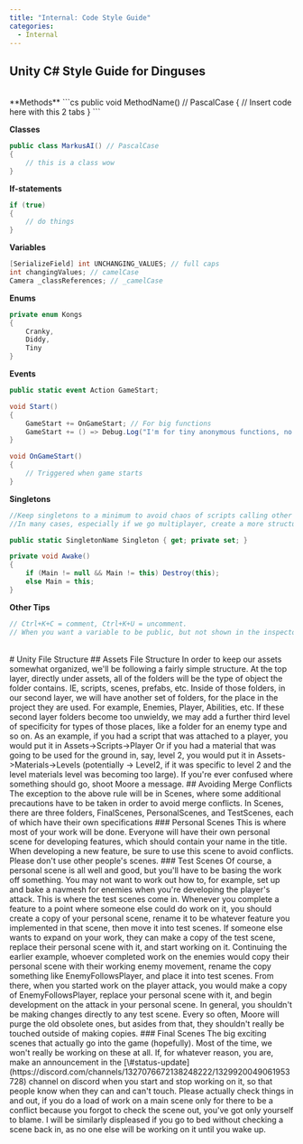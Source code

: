 ```yaml
---
title: "Internal: Code Style Guide"
categories:
  - Internal
---
```


## Unity C# Style Guide for Dinguses

<br>
**Methods**
```cs
public void MethodName() // PascalCase
{
    // Insert code here with this 2 tabs
}
```

**Classes**
```cs
public class MarkusAI() // PascalCase
{
    // this is a class wow
}
```

**If-statements**
```cs
if (true) 
{
    // do things
}
```

**Variables**
```cs
[SerializeField] int UNCHANGING_VALUES; // full caps
int changingValues; // camelCase
Camera _classReferences; // _camelCase
```

**Enums**
```cs
private enum Kongs 
{
    Cranky,
    Diddy,
    Tiny
}
```

**Events**
```cs
public static event Action GameStart;

void Start() 
{
    GameStart += OnGameStart; // For big functions
    GameStart += () => Debug.Log("I'm for tiny anonymous functions, no reason to create a separate function");
}

void OnGameStart() 
{
    // Triggered when game starts
}
```

**Singletons**
```cs
//Keep singletons to a minimum to avoid chaos of scripts calling other scripts from all over, it becomes very difficult to track as the project balloons.
//In many cases, especially if we go multiplayer, create a more structured delivery of information rather than directly asking for the information.

public static SingletonName Singleton { get; private set; }

private void Awake()
{
    if (Main != null && Main != this) Destroy(this);
    else Main = this;
}
```

**Other Tips**
```cs
// Ctrl+K+C = comment, Ctrl+K+U = uncomment.
// When you want a variable to be public, but not shown in the inspector window use 'internal'
```
<br>
# Unity File Structure
## Assets File Structure
In order to keep our assets somewhat organized, we'll be following a fairly simple structure.  
At the top layer, directly under assets, all of the folders will be the type of object the folder contains. IE, scripts, scenes, prefabs, etc. Inside of those folders, in our second layer, we will have another set of folders, for the place in the project they are used. For example, Enemies, Player, Abilities, etc. If these second layer folders become too unwieldy, we may add a further third level of specificity for types of those places, like a folder for an enemy type and so on.  
As an example, if you had a script that was attached to a player, you would put it in Assets->Scripts->Player
Or if you had a material that was going to be used for the ground in, say, level 2, you would put it in Assets->Materials->Levels (potentially -> Level2, if it was specific to level 2 and the level materials level was becoming too large).  
If you're ever confused where something should go, shoot Moore a message.
## Avoiding Merge Conflicts
The exception to the above rule will be in Scenes, where some additional precautions have to be taken in order to avoid merge conflicts.  
In Scenes, there are three folders, FinalScenes, PersonalScenes, and TestScenes, each of which have their own specifications 
### Personal Scenes
This is where most of your work will be done. Everyone will have their own personal scene for developing features, which should contain your name in the title. When developing a new feature, be sure to use this scene to avoid conflicts.   
Please don't use other people's scenes.
### Test Scenes
Of course, a personal scene is all well and good, but you'll have to be basing the work off something. You may not want to work out how to, for example, set up and bake a navmesh for enemies when you're developing the player's attack. This is where the test scenes come in. Whenever you complete a feature to a point where someone else could do work on it, you should create a copy of your personal scene, rename it to be whatever feature you implemented in that scene, then move it into test scenes. If someone else wants to expand on your work, they can make a copy of the test scene, replace their personal scene with it, and start working on it.  
Continuing the earlier example, whoever completed work on the enemies would copy their personal scene with their working enemy movement, rename the copy something like EnemyFollowsPlayer, and place it into test scenes. From there, when you started work on the player attack, you would make a copy of EnemyFollowsPlayer, replace your personal scene with it, and begin development on the attack in your personal scene.  
In general, you shouldn't be making changes directly to any test scene. Every so often, Moore will purge the old obsolete ones, but asides from that, they shouldn't really be touched outside of making copies.
### Final Scenes
The big exciting scenes that actually go into the game (hopefully). Most of the time, we won't really be working on these at all. If, for whatever reason, you are, make an announcement in the [\#status-update](https://discord.com/channels/1327076672138248222/1329920049061953728) channel on discord when you start and stop working on it, so that people know when they can and can't touch.  
Please actually check things in and out, if you do a load of work on a main scene only for there to be a conflict because you forgot to check the scene out, you've got only yourself to blame. I will be similarly displeased if you go to bed without checking a scene back in, as no one else will be working on it until you wake up.
